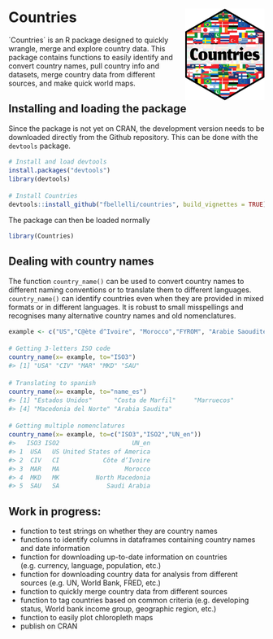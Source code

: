 
<!-- README.md is generated from README.Rmd. Please edit that file -->

# Countries <img src='man/figures/hexagon_sticker.png' align="right" height="180px" />

<!-- badges: start -->
<!-- badges: end -->

´Countries´ is an R package designed to quickly wrangle, merge and
explore country data. This package contains functions to easily identify
and convert country names, pull country info and datasets, merge country
data from different sources, and make quick world maps.

## Installing and loading the package

Since the package is not yet on CRAN, the development version needs to
be downloaded directly from the Github repository. This can be done with
the `devtools` package.

``` r
# Install and load devtools
install.packages("devtools")
library(devtools)

# Install Countries
devtools::install_github("fbellelli/countries", build_vignettes = TRUE)
```

The package can then be loaded normally

``` r
library(Countries)
```

## Dealing with country names

The function `country_name()` can be used to convert country names to
different naming conventions or to translate them to different
languages. `country_name()` can identify countries even when they are
provided in mixed formats or in different languages. It is robust to
small misspellings and recognises many alternative country names and old
nomenclatures.

``` r
example <- c("US","C@ète d^Ivoire", "Morocco","FYROM", "Arabie Saoudite")

# Getting 3-letters ISO code
country_name(x= example, to="ISO3")
#> [1] "USA" "CIV" "MAR" "MKD" "SAU"

# Translating to spanish
country_name(x= example, to="name_es")
#> [1] "Estados Unidos"      "Costa de Marfil"     "Marruecos"          
#> [4] "Macedonia del Norte" "Arabia Saudita"

# Getting multiple nomenclatures
country_name(x= example, to=c("ISO3","ISO2","UN_en"))
#>   ISO3 ISO2                    UN_en
#> 1  USA   US United States of America
#> 2  CIV   CI            Côte d’Ivoire
#> 3  MAR   MA                  Morocco
#> 4  MKD   MK          North Macedonia
#> 5  SAU   SA             Saudi Arabia
```

## Work in progress:

-   function to test strings on whether they are country names
-   functions to identify columns in dataframes containing country names
    and date information
-   function for downloading up-to-date information on countries
    (e.g. currency, language, population, etc.)
-   function for downloading country data for analysis from different
    sources (e.g. UN, World Bank, FRED, etc.)
-   function to quickly merge country data from different sources
-   function to tag countries based on common criteria (e.g. developing
    status, World bank income group, geographic region, etc.)
-   function to easily plot chloropleth maps
-   publish on CRAN
